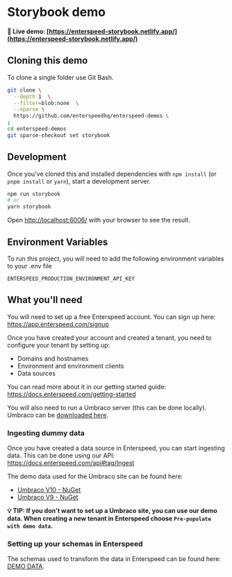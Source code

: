 # Storybook demo

**🔗 Live demo: [https://enterspeed-storybook.netlify.app/](https://enterspeed-storybook.netlify.app/)**

## Cloning this demo

To clone a single folder use Git Bash.

```bash
git clone \
  --depth 1  \
  --filter=blob:none  \
  --sparse \
  https://github.com/enterspeedhq/enterspeed-demos \
;
cd enterspeed-demos
git sparse-checkout set storybook
```

## Development

Once you've cloned this and installed dependencies with `npm install` (or `pnpm install` or `yarn`), start a development server.

```bash
npm run storybook
# or
yarn storybook
```

Open [http://localhost:6006/](http://localhost:6006/) with your browser to see the result.

## Environment Variables

To run this project, you will need to add the following environment variables to your .env file

`ENTERSPEED_PRODUCTION_ENVIRONMENT_API_KEY`

## What you'll need

You will need to set up a free Enterspeed account. You can sign up here: https://app.enterspeed.com/signup

Once you have created your account and created a tenant, you need to configure your tenant by setting up:

- Domains and hostnames
- Environment and environment clients
- Data sources

You can read more about it in our getting started guide: https://docs.enterspeed.com/getting-started

You will also need to run a Umbraco server (this can be done locally). Umbraco can be [downloaded here](https://our.umbraco.com/download).

### Ingesting dummy data

Once you have created a data source in Enterspeed, you can start ingesting data. This can be done using our API: https://docs.enterspeed.com/api#tag/Ingest

The demo data used for the Umbraco site can be found here:

- [Umbraco V10 - NuGet](https://www.nuget.org/packages/Enterspeed.Demos.UmbracoCms.V10.FairyTales)
- [Umbraco V9 - NuGet](https://www.nuget.org/packages/Enterspeed.Demos.UmbracoCms.V9.FairyTales)

**💡 TIP: If you don't want to set up a Umbraco site, you can use our demo data. When creating a new tenant in Enterspeed choose `Pre-populate with demo data`.**

### Setting up your schemas in Enterspeed

The schemas used to transform the data in Enterspeed can be found here: [DEMO DATA](./DEMO-DATA/).
